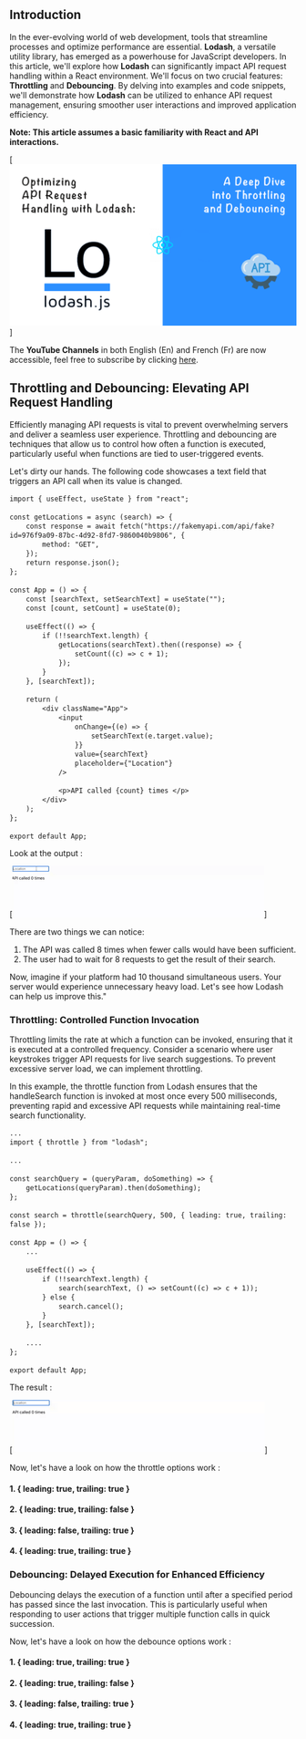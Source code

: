 ## Introduction

In the ever-evolving world of web development, tools that streamline processes and optimize performance are essential. **Lodash**, a versatile utility library, has emerged as a powerhouse for JavaScript developers. In this article, we'll explore how **Lodash** can significantly impact API request handling within a React environment. We'll focus on two crucial features: **Throttling** and **Debouncing**. By delving into examples and code snippets, we'll demonstrate how **Lodash** can be utilized to enhance API request management, ensuring smoother user interactions and improved application efficiency.

**Note: This article assumes a basic familiarity with React and API interactions.**

[![FeaturedImage](./lodash-optmize-request.png)]

The **YouTube Channels** in both English (En) and French (Fr) are now accessible, feel free to subscribe by clicking [here](https://www.youtube.com/@numericaideas/channels?sub_confirmation=1).

## Throttling and Debouncing: Elevating API Request Handling

Efficiently managing API requests is vital to prevent overwhelming servers and deliver a seamless user experience. Throttling and debouncing are techniques that allow us to control how often a function is executed, particularly useful when functions are tied to user-triggered events.

Let's dirty our hands.
The following code showcases a text field that triggers an API call when its value is changed.

```
import { useEffect, useState } from "react";

const getLocations = async (search) => {
    const response = await fetch("https://fakemyapi.com/api/fake?id=976f9a09-87bc-4d92-8fd7-9860040b9806", {
        method: "GET",
    });
    return response.json();
};

const App = () => {
    const [searchText, setSearchText] = useState("");
    const [count, setCount] = useState(0);

    useEffect(() => {
        if (!!searchText.length) {
            getLocations(searchText).then((response) => {
                setCount((c) => c + 1);
            });
        }
    }, [searchText]);

    return (
        <div className="App">
            <input
                onChange={(e) => {
                    setSearchText(e.target.value);
                }}
                value={searchText}
                placeholder={"Location"}
            />

            <p>API called {count} times </p>
        </div>
    );
};

export default App;
```

Look at the output :

[![FeaturedImage](./search-input.gif)]

There are two things we can notice:

1. The API was called 8 times when fewer calls would have been sufficient.
2. The user had to wait for 8 requests to get the result of their search.

Now, imagine if your platform had 10 thousand simultaneous users. Your server would experience unnecessary heavy load. Let's see how Lodash can help us improve this."

### Throttling: Controlled Function Invocation

Throttling limits the rate at which a function can be invoked, ensuring that it is executed at a controlled frequency. Consider a scenario where user keystrokes trigger API requests for live search suggestions. To prevent excessive server load, we can implement throttling.

In this example, the throttle function from Lodash ensures that the handleSearch function is invoked at most once every 500 milliseconds, preventing rapid and excessive API requests while maintaining real-time search functionality.

```
...
import { throttle } from "lodash";

...

const searchQuery = (queryParam, doSomething) => {
    getLocations(queryParam).then(doSomething);
};

const search = throttle(searchQuery, 500, { leading: true, trailing: false });

const App = () => {
    ...

    useEffect(() => {
        if (!!searchText.length) {
            search(searchText, () => setCount((c) => c + 1));
        } else {
            search.cancel();
        }
    }, [searchText]);

    ....
};

export default App;
```

The result :

[![FeaturedImage](./search-input-throttle.gif)]

Now, let's have a look on how the throttle options work :

#### 1. { leading: true, trailing: true }

#### 2. { leading: true, trailing: false }

#### 3. { leading: false, trailing: true }

#### 4. { leading: true, trailing: true }

### Debouncing: Delayed Execution for Enhanced Efficiency

Debouncing delays the execution of a function until after a specified period has passed since the last invocation. This is particularly useful when responding to user actions that trigger multiple function calls in quick succession.

Now, let's have a look on how the debounce options work :

#### 1. { leading: true, trailing: true }

#### 2. { leading: true, trailing: false }

#### 3. { leading: false, trailing: true }

#### 4. { leading: true, trailing: true }
